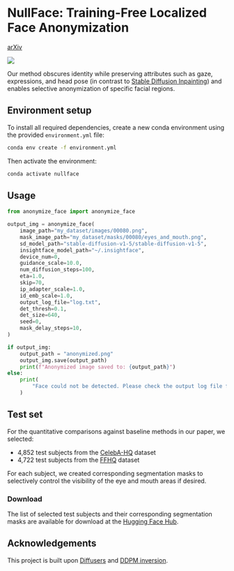 # NullFace: Training-Free Localized Face Anonymization

[arXiv](http://arxiv.org/abs/2503.08478)

![](assets/teaser.svg)

Our method obscures identity while preserving attributes such as gaze, expressions, and head pose (in contrast to [Stable Diffusion Inpainting](https://github.com/CompVis/latent-diffusion)) and enables selective anonymization of specific facial regions.

## Environment setup

To install all required dependencies, create a new conda environment using the provided `environment.yml` file:

```sh
conda env create -f environment.yml
```

Then activate the environment:

```sh
conda activate nullface
```

## Usage

```python
from anonymize_face import anonymize_face

output_img = anonymize_face(
    image_path="my_dataset/images/00080.png",
    mask_image_path="my_dataset/masks/00080/eyes_and_mouth.png",
    sd_model_path="stable-diffusion-v1-5/stable-diffusion-v1-5",
    insightface_model_path="~/.insightface",
    device_num=0,
    guidance_scale=10.0,
    num_diffusion_steps=100,
    eta=1.0,
    skip=70,
    ip_adapter_scale=1.0,
    id_emb_scale=1.0,
    output_log_file="log.txt",
    det_thresh=0.1,
    det_size=640,
    seed=0,
    mask_delay_steps=10,
)

if output_img:
    output_path = "anonymized.png"
    output_img.save(output_path)
    print(f"Anonymized image saved to: {output_path}")
else:
    print(
        "Face could not be detected. Please check the output log file for more details."
    )
```

## Test set

For the quantitative comparisons against baseline methods in our paper, we selected:
- 4,852 test subjects from the [CelebA-HQ](https://github.com/tkarras/progressive_growing_of_gans) dataset
- 4,722 test subjects from the [FFHQ](https://github.com/NVlabs/ffhq-dataset) dataset

For each subject, we created corresponding segmentation masks to selectively control the visibility of the eye and mouth areas if desired.

### Download

The list of selected test subjects and their corresponding segmentation masks are available for download at the [Hugging Face Hub](https://huggingface.co/datasets/hkung/nullface-test-set).

## Acknowledgements

This project is built upon [Diffusers](https://github.com/huggingface/diffusers) and [DDPM inversion](https://github.com/inbarhub/DDPM_inversion).
